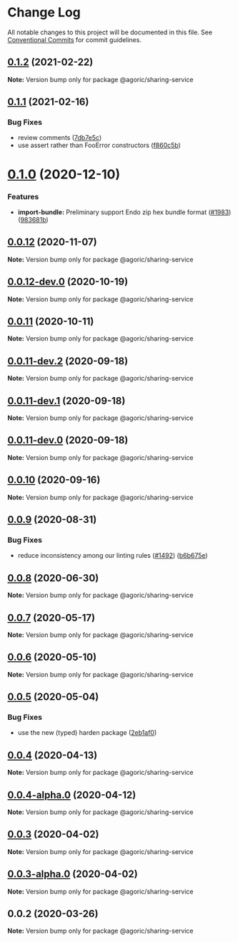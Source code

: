 # Change Log

All notable changes to this project will be documented in this file.
See [Conventional Commits](https://conventionalcommits.org) for commit guidelines.

## [0.1.2](https://github.com/Agoric/agoric-sdk/compare/@agoric/sharing-service@0.1.1...@agoric/sharing-service@0.1.2) (2021-02-22)

**Note:** Version bump only for package @agoric/sharing-service





## [0.1.1](https://github.com/Agoric/agoric-sdk/compare/@agoric/sharing-service@0.1.0...@agoric/sharing-service@0.1.1) (2021-02-16)


### Bug Fixes

* review comments ([7db7e5c](https://github.com/Agoric/agoric-sdk/commit/7db7e5c4c569dfedff8d748dd58893218b0a2458))
* use assert rather than FooError constructors ([f860c5b](https://github.com/Agoric/agoric-sdk/commit/f860c5bf5add165a08cb5bd543502857c3f57998))





# [0.1.0](https://github.com/Agoric/agoric-sdk/compare/@agoric/sharing-service@0.0.12...@agoric/sharing-service@0.1.0) (2020-12-10)


### Features

* **import-bundle:** Preliminary support Endo zip hex bundle format ([#1983](https://github.com/Agoric/agoric-sdk/issues/1983)) ([983681b](https://github.com/Agoric/agoric-sdk/commit/983681bfc4bf512b6bd90806ed9220cd4fefc13c))





## [0.0.12](https://github.com/Agoric/agoric-sdk/compare/@agoric/sharing-service@0.0.12-dev.0...@agoric/sharing-service@0.0.12) (2020-11-07)

**Note:** Version bump only for package @agoric/sharing-service





## [0.0.12-dev.0](https://github.com/Agoric/agoric-sdk/compare/@agoric/sharing-service@0.0.11...@agoric/sharing-service@0.0.12-dev.0) (2020-10-19)

**Note:** Version bump only for package @agoric/sharing-service





## [0.0.11](https://github.com/Agoric/agoric-sdk/compare/@agoric/sharing-service@0.0.11-dev.2...@agoric/sharing-service@0.0.11) (2020-10-11)

**Note:** Version bump only for package @agoric/sharing-service





## [0.0.11-dev.2](https://github.com/Agoric/agoric-sdk/compare/@agoric/sharing-service@0.0.11-dev.1...@agoric/sharing-service@0.0.11-dev.2) (2020-09-18)

**Note:** Version bump only for package @agoric/sharing-service





## [0.0.11-dev.1](https://github.com/Agoric/agoric-sdk/compare/@agoric/sharing-service@0.0.11-dev.0...@agoric/sharing-service@0.0.11-dev.1) (2020-09-18)

**Note:** Version bump only for package @agoric/sharing-service





## [0.0.11-dev.0](https://github.com/Agoric/agoric-sdk/compare/@agoric/sharing-service@0.0.10...@agoric/sharing-service@0.0.11-dev.0) (2020-09-18)

**Note:** Version bump only for package @agoric/sharing-service





## [0.0.10](https://github.com/Agoric/agoric-sdk/compare/@agoric/sharing-service@0.0.9...@agoric/sharing-service@0.0.10) (2020-09-16)

**Note:** Version bump only for package @agoric/sharing-service





## [0.0.9](https://github.com/Agoric/agoric-sdk/compare/@agoric/sharing-service@0.0.8...@agoric/sharing-service@0.0.9) (2020-08-31)


### Bug Fixes

* reduce inconsistency among our linting rules ([#1492](https://github.com/Agoric/agoric-sdk/issues/1492)) ([b6b675e](https://github.com/Agoric/agoric-sdk/commit/b6b675e2de110e2af19cad784a66220cab21dacf))





## [0.0.8](https://github.com/Agoric/agoric-sdk/compare/@agoric/sharing-service@0.0.7...@agoric/sharing-service@0.0.8) (2020-06-30)

**Note:** Version bump only for package @agoric/sharing-service





## [0.0.7](https://github.com/Agoric/agoric-sdk/compare/@agoric/sharing-service@0.0.6...@agoric/sharing-service@0.0.7) (2020-05-17)

**Note:** Version bump only for package @agoric/sharing-service





## [0.0.6](https://github.com/Agoric/agoric-sdk/compare/@agoric/sharing-service@0.0.5...@agoric/sharing-service@0.0.6) (2020-05-10)

**Note:** Version bump only for package @agoric/sharing-service





## [0.0.5](https://github.com/Agoric/agoric-sdk/compare/@agoric/sharing-service@0.0.4...@agoric/sharing-service@0.0.5) (2020-05-04)


### Bug Fixes

* use the new (typed) harden package ([2eb1af0](https://github.com/Agoric/agoric-sdk/commit/2eb1af08fe3967629a3ce165752fd501a5c85a96))





## [0.0.4](https://github.com/Agoric/agoric-sdk/compare/@agoric/sharing-service@0.0.4-alpha.0...@agoric/sharing-service@0.0.4) (2020-04-13)

**Note:** Version bump only for package @agoric/sharing-service





## [0.0.4-alpha.0](https://github.com/Agoric/agoric-sdk/compare/@agoric/sharing-service@0.0.3...@agoric/sharing-service@0.0.4-alpha.0) (2020-04-12)

**Note:** Version bump only for package @agoric/sharing-service





## [0.0.3](https://github.com/Agoric/agoric-sdk/compare/@agoric/sharing-service@0.0.3-alpha.0...@agoric/sharing-service@0.0.3) (2020-04-02)

**Note:** Version bump only for package @agoric/sharing-service





## [0.0.3-alpha.0](https://github.com/Agoric/agoric-sdk/compare/@agoric/sharing-service@0.0.2...@agoric/sharing-service@0.0.3-alpha.0) (2020-04-02)

**Note:** Version bump only for package @agoric/sharing-service





## 0.0.2 (2020-03-26)

**Note:** Version bump only for package @agoric/sharing-service
